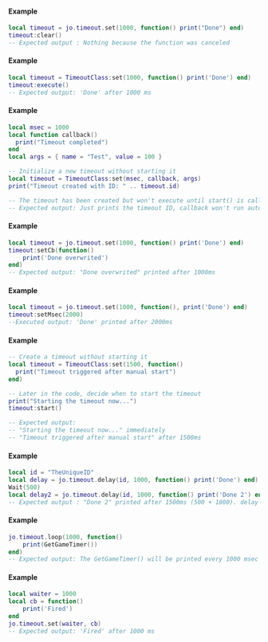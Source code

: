 <!-- #region shared|TimeoutClass:clear -->
#### Example
```lua
local timeout = jo.timeout.set(1000, function() print("Done") end)
timeout:clear()
-- Expected output : Nothing because the function was canceled

```
<!-- #endregion shared|TimeoutClass:clear -->


<!-- #region shared|TimeoutClass:execute -->
#### Example
```lua
local timeout = TimeoutClass:set(1000, function() print('Done') end)
timeout:execute()
-- Expected output: 'Done' after 1000 ms

```
<!-- #endregion shared|TimeoutClass:execute -->


<!-- #region shared|TimeoutClass:set -->
#### Example
```lua
local msec = 1000
local function callback()
  print("Timeout completed")
end
local args = { name = "Test", value = 100 }

-- Initialize a new timeout without starting it
local timeout = TimeoutClass:set(msec, callback, args)
print("Timeout created with ID: " .. timeout.id)

-- The timeout has been created but won't execute until start() is called
-- Expected output: Just prints the timeout ID, callback won't run automatically

```
<!-- #endregion shared|TimeoutClass:set -->


<!-- #region shared|TimeoutClass:setCb -->
#### Example
```lua
local timeout = jo.timeout.set(1000, function() print('Done') end)
timeout:setCb(function()
    print('Done overwrited')
end)
-- Expected output: "Done overwrited" printed after 1000ms

```
<!-- #endregion shared|TimeoutClass:setCb -->


<!-- #region shared|TimeoutClass:setMsec -->
#### Example
```lua
local timeout = jo.timeout.set(1000, function(), print('Done') end)
timeout:setMsec(2000)
--Executed output: 'Done' printed after 2000ms
```
<!-- #endregion shared|TimeoutClass:setMsec -->


<!-- #region shared|TimeoutClass:start -->
#### Example
```lua
-- Create a timeout without starting it
local timeout = TimeoutClass:set(1500, function()
  print("Timeout triggered after manual start")
end)

-- Later in the code, decide when to start the timeout
print("Starting the timeout now...")
timeout:start()

-- Expected output:
-- "Starting the timeout now..." immediately
-- "Timeout triggered after manual start" after 1500ms

```
<!-- #endregion shared|TimeoutClass:start -->


<!-- #region shared|jo.timeout.delay -->
#### Example
```lua
local id = "TheUniqueID"
local delay = jo.timeout.delay(id, 1000, function() print('Done') end)
Wait(500)
local delay2 = jo.timeout.delay(id, 1000, function() print('Done 2') end)
-- Expected output : "Done 2" printed after 1500ms (500 + 1000). delay function was canceled by delay2 because it's the same id

```
<!-- #endregion shared|jo.timeout.delay -->


<!-- #region shared|jo.timeout.loop -->
#### Example
```lua
jo.timeout.loop(1000, function()
    print(GetGameTimer())
end)
-- Expected output: The GetGameTimer() will be printed every 1000 msec

```
<!-- #endregion shared|jo.timeout.loop -->


<!-- #region shared|jo.timeout.set -->
#### Example
```lua
local waiter = 1000
local cb = function()
    print('Fired')
end
jo.timeout.set(waiter, cb)
-- Expected output: 'Fired' after 1000 ms

```
<!-- #endregion shared|jo.timeout.set -->

